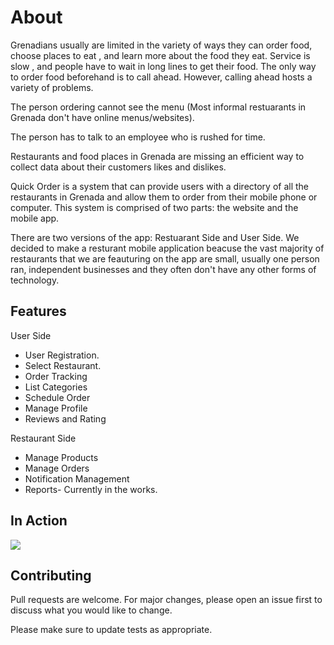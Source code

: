# About

Grenadians usually are limited in the variety of ways they can order food, choose places to eat , and learn more about the food they eat. Service is slow , and people have to wait in long lines to get their food. The only way to order food beforehand is to call ahead. However, calling ahead hosts a variety of problems. 

The person ordering cannot see the menu (Most informal restuarants in Grenada don't have online menus/websites).

The person has to talk to an employee who is rushed for time.

Restaurants and food places in Grenada are missing an efficient way to collect data about their customers likes and dislikes.

Quick Order is a system that can provide users with a directory of all the restaurants in Grenada and allow them to order from their mobile phone or computer. This system is comprised of two parts: the website and the mobile app.

There are two versions of the app: Restuarant Side and User Side.
We decided to make a resturant mobile application beacuse the vast majority of restaurants that we are feauturing on the app are small, usually one person ran, independent businesses and they often don't have any other forms of technology.

## Features
User Side
- User Registration.
- Select Restaurant.
- Order Tracking
- List Categories
- Schedule Order
- Manage Profile
- Reviews and Rating

Restaurant Side

- Manage Products
- Manage Orders
- Notification Management
- Reports- Currently in the works.

## In Action

![](resta.gif)

## Contributing
Pull requests are welcome. For major changes, please open an issue first to discuss what you would like to change.

Please make sure to update tests as appropriate.
